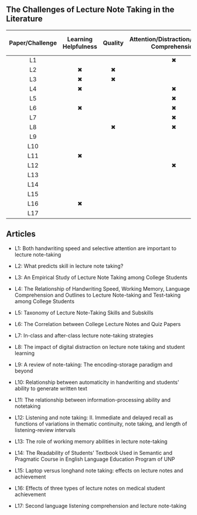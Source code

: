 
## The Challenges of Lecture Note Taking in the Literature

<div align="center">

| Paper/Challenge  | Learning Helpfulness | Quality | Attention/Distraction/Listening Comprehension | Encouragement/Quantity | Readability /Sharability | Speed | Cognitive Process/Working Memory | Language Comprehension |
|:-------------:|:-------------:|:-------------:|:-------------:|:-------------:|:-------------:|:-------------:|:-------------:|:-------------:|
| L1 |   |   | ✖ |   |   | ✖ | ✖ | ✖ |
| L2 | ✖ | ✖ |   |   |   |   | ✖ | ✖ |
| L3 | ✖ | ✖ |   |   | ✖ | ✖ |   |   |
| L4 | ✖ |   | ✖ |   |   | ✖ | ✖ | ✖ |
| L5 |   |   | ✖ |   |   |   |   | ✖ |
| L6 | ✖ |   | ✖ | ✖ |   |   |   |   |
| L7 |   |   | ✖ |   |   |   |   |   |
| L8 |   | ✖ | ✖ | ✖ |   |   |   |   |
| L9 |   |   |   |   |   |   | ✖ |   |
| L10|   |   |   |   |   |   | ✖ |   |
| L11| ✖ |   |   | ✖ |   |   | ✖ |   |
| L12|   |   | ✖ |   |   |   |   |   |
| L13|   |   |   |   |   |   | ✖ |   |
| L14|   |   |   |   | ✖ |   |   |   |
| L15|   |   |   | ✖ | ✖ |   |   |   |
| L16| ✖ |   |   |   |   |   |   |   |
| L17|   |   |   |   |   |   |   | ✖ |


</div>

## Articles

- L1: Both handwriting speed and selective attention are important to lecture note-taking
- L2: What predicts skill in lecture note taking?
- L3: An Empirical Study of Lecture Note Taking among College Students
- L4: The Relationship of Handwriting Speed, Working Memory, Language Comprehension and Outlines to Lecture Note-taking and Test-taking among College Students
- L5: Taxonomy of Lecture Note-Taking Skills and Subskills
- L6: The Correlation between College Lecture Notes and Quiz Papers
- L7: In-class and after-class lecture note-taking strategies
- L8: The impact of digital distraction on lecture note taking and student learning
- L9: A review of note-taking: The encoding-storage paradigm and beyond
- L10: Relationship between automaticity in handwriting and students' ability to generate written text
- L11: The relationship between information-processing ability and notetaking
- L12: Listening and note taking: II. Immediate and delayed recall as functions of variations in thematic continuity, note taking, and length of listening-review intervals
- L13: The role of working memory abilities in lecture note-taking

- L14: The Readability of Students’ Textbook Used in Semantic and Pragmatic Course in English Language Education Program of UNP
- L15: Laptop versus longhand note taking: effects on lecture notes and achievement
- L16: Effects of three types of lecture notes on medical student achievement
- L17: Second language listening comprehension and lecture note-taking


